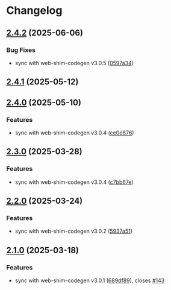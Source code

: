 # Changelog

## [2.4.2](https://github.com/OneSignal/onesignal-vue/compare/2.4.1...2.4.2) (2025-06-06)

### Bug Fixes

* sync with web-shim-codegen v3.0.5 ([0597a34](https://github.com/OneSignal/onesignal-vue/commit/0597a346a9d44670828c316db2194f0652aad3a0))

## [2.4.1](https://github.com/OneSignal/onesignal-vue/compare/2.4.0...2.4.1) (2025-05-12)

## [2.4.0](https://github.com/OneSignal/onesignal-vue/compare/2.3.0...2.4.0) (2025-05-10)

### Features

* sync with web-shim-codegen v3.0.4 ([ce0d876](https://github.com/OneSignal/onesignal-vue/commit/ce0d8763eac93873cb38e74b7e8b3fe13af43a70))

## [2.3.0](https://github.com/OneSignal/onesignal-vue/compare/2.2.0...2.3.0) (2025-03-28)

### Features

* sync with web-shim-codegen v3.0.4 ([c7bb67e](https://github.com/OneSignal/onesignal-vue/commit/c7bb67e6f905488fca8e14207f044970f0ed0279))

## [2.2.0](https://github.com/OneSignal/onesignal-vue/compare/2.1.0...2.2.0) (2025-03-24)

### Features

* sync with web-shim-codegen v3.0.2 ([5937a51](https://github.com/OneSignal/onesignal-vue/commit/5937a513bcd7927fc1dc73fcc0407bb3d19f573d))

## [2.1.0](https://github.com/OneSignal/onesignal-vue/compare/2.0.1...2.1.0) (2025-03-18)

### Features

* sync with web-shim-codegen v3.0.1 ([689df89](https://github.com/OneSignal/onesignal-vue/commit/689df8984f94f143b3371b0e7af46fe65b71da15)), closes [#143](https://github.com/OneSignal/onesignal-vue/issues/143)

